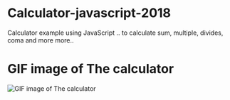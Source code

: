 # Calculator-javascript-2018
Calculator example using JavaScript .. to calculate sum, multiple, divides, coma and more more..

# GIF image of The calculator
![GIF image of The calculator](https://github.com/AhminaMar1/Calculator-javascript-2018/blob/main/ejs1.gif)
